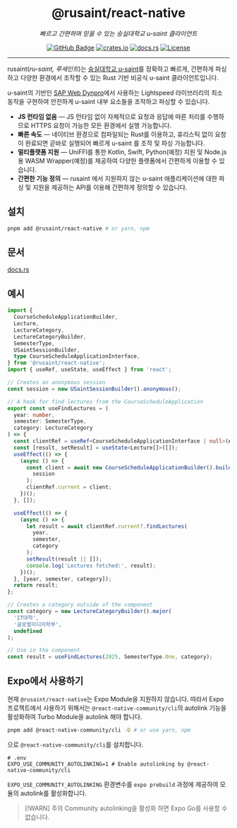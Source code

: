 <h1 align="center">@rusaint/react-native</h1>
<p align="center" style="font-style: italic;">빠르고 간편하며 믿을 수 있는 숭실대학교 u-saint 클라이언트</p>
<p align="center">
    <a href="https://github.com/EATSTEAK/rusaint"><img alt="GitHub Badge" src="https://img.shields.io/badge/github-eatsteak/rusaint-8da0cb?style=for-the-badge&labelColor=555555&logo=github"></a>
    <a href="https://crates.io/crates/rusaint"><img alt="crates.io" src="https://img.shields.io/npm/v/%40rusaint%2Freact-native?style=for-the-badge&logo=npm
    "></a>
    <a href="https://docs.rs/rusaint"><img alt="docs.rs" src="https://img.shields.io/badge/docs.rs-rusaint-66c2a5?style=for-the-badge&labelColor=555555&logo=docs.rs"></a>
   <a href="https://github.com/EATSTEAK/rusaint/LICENSE.md"><img alt="License" src="https://img.shields.io/github/license/EATSTEAK/rusaint?style=for-the-badge"></a>
</p>

---

rusaint(_ru-saint, 루세인트_)는 [숭실대학교 u-saint](https://saint.ssu.ac.kr)를 정확하고 빠르게, 간편하게 파싱하고 다양한 환경에서 조작할 수 있는 Rust 기반 비공식
u-saint 클라이언트입니다.

u-saint의 기반인 [SAP Web Dynpro](https://en.wikipedia.org/wiki/Web_Dynpro)에서 사용하는 Lightspeed 라이브러리의 최소 동작을 구현하여 안전하게
u-saint 내부 요소들을 조작하고 파싱할 수 있습니다.

- **JS 런타임 없음** — JS 런타임 없이 자체적으로 요청과 응답에 따른 처리를 수행하므로 HTTPS 요청이 가능한 모든 환경에서 실행 가능합니다.
- **빠른 속도** — 네이티브 환경으로 컴파일되는 Rust를 이용하고, 휴리스틱 없이 요청이 완료되면 곧바로 실행되어 빠르게 u-saint 를 조작 및 파싱 가능합니다.
- **멀티플랫폼 지원** — UniFFI를 통한 Kotlin, Swift, Python(예정) 지원 및 Node.js 용 WASM Wrapper(예정)를 제공하여 다양한 플랫폼에서 간편하게 이용할 수 있습니다.
- **간편한 기능 정의** — rusaint 에서 지원하지 않는 u-saint 애플리케이션에 대한 파싱 및 지원을 제공하는 API를 이용해 간편하게 정의할 수 있습니다.

## 설치

```bash
pnpm add @rusaint/react-native # or yarn, npm
```

## 문서

[docs.rs](https://docs.rs/rusaint)

## 예시

```typescript
import {
  CourseScheduleApplicationBuilder,
  Lecture,
  LectureCategory,
  LectureCategoryBuilder,
  SemesterType,
  USaintSessionBuilder,
  type CourseScheduleApplicationInterface,
} from '@rusaint/react-native';
import { useRef, useState, useEffect } from 'react';

// Creates an anonymous session
const session = new USaintSessionBuilder().anonymous();

// A hook for find lectures from the CourseScheduleApplication
export const useFindLectures = (
  year: number,
  semester: SemesterType,
  category: LectureCategory
) => {
  const clientRef = useRef<CourseScheduleApplicationInterface | null>(null);
  const [result, setResult] = useState<Lecture[]>([]);
  useEffect(() => {
    (async () => {
      const client = await new CourseScheduleApplicationBuilder().build(
        session
      );
      clientRef.current = client;
    })();
  }, []);

  useEffect(() => {
    (async () => {
      let result = await clientRef.current?.findLectures(
        year,
        semester,
        category
      );
      setResult(result || []);
      console.log('Lectures fetched:', result);
    })();
  }, [year, semester, category]);
  return result;
};

// Creates a category outside of the component
const category = new LectureCategoryBuilder().major(
  'IT대학',
  '글로벌미디어학부',
  undefined
);

// Use in the component
const result = useFindLectures(2025, SemesterType.One, category);
```

## Expo에서 사용하기

현재 `@rusaint/react-native`는 Expo Module을 지원하지 않습니다. 따라서 Expo 프로젝트에서 사용하기 위해서는 `@react-native-community/cli`의 autolink 기능을 활성화하여 Turbo Module을 autolink 해야 합니다.

```bash
pnpm add @react-native-community/cli -D # or use yarn, npm
```

으로 `@react-native-community/cli`를 설치합니다.

```properties
# .env
EXPO_USE_COMMUNITY_AUTOLINKING=1 # Enable autolinking by @react-native-community/cli
```

`EXPO_USE_COMMUNITY_AUTOLINKING` 환경변수를 `expo prebuild` 과정에 제공하여 모듈의 autolink를 활성화합니다.

> [!WARN] 주의
> Community autolinking을 활성화 하면 Expo Go를 사용할 수 없습니다.
